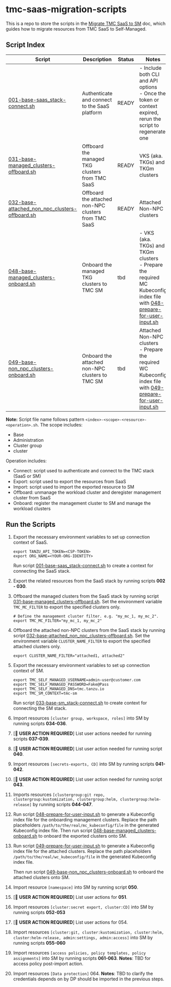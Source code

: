 # tmc-saas-migration-scripts

This is a repo to store the scripts in the [Migrate TMC SaaS to SM](https://docs.google.com/document/d/1js_kX4ogXArU55jZ6pcjra09gE9L-l4TMuxjzLy0HEg/edit?usp=sharing) doc, which guides how to migrate resources from TMC SaaS to  Self-Managed.

## Script Index

| Script | Description | Status | Notes |
|--------|-------------|--------|-------|
| [001-base-saas_stack-connect.sh](./001-base-saas_stack-connect.sh)   | Authenticate and connect to the SaaS platform | READY | - Include both CLI and API options <br> - Once the token or context expired, rerun the script to regenerate one |
| [031-base-managed_clusters-offboard.sh](./031-base-managed_clusters-offboard.sh) | Offboard the managed TKG clusters from TMC SaaS | READY | VKS (aka. TKGs) and TKGm clusters |
| [032-base-attached_non_npc_clusters-offboard.sh](./032-base-attached_non_npc_clusters-offboard.sh) | Offboard the attached non-NPC clusters from TMC SaaS | READY | Attached Non-NPC clusters |
| [048-base-managed_clusters-onboard.sh](./048-base-managed_clusters-onboard.sh) | Onboard the managed TKG clusters to TMC SM | tbd | - VKS (aka. TKGs) and TKGm clusters <br> - Prepare the required MC Kubeconfig index file with [048-prepare-for-user-input.sh](./048-prepare-for-user-input.sh) |
| [049-base-non_npc_clusters-onboard.sh](./049-base-non_npc_clusters-onboard.sh) | Onboard the attached non-NPC clusters to TMC SM | tbd | Attached Non-NPC clusters <br> - Prepare the required WC Kubeconfig index file with [049-prepare-for-user-input.sh](./049-prepare-for-user-input.sh)|

**Note:**
Script file name follows pattern `<index>-<scope>-<resource>-<operation>.sh`.
The scope includes:

- Base
- Administration
- Cluster group
- cluster

Operation includes:

- Connect: script used to authenticate and connect to the TMC stack (SaaS or SM)
- Export: script used to export the resources from SaaS
- Import: script used to import the exported resource to SM
- Offboard: unmanage the workload cluster and deregister management cluster from SaaS
- Onboard: register the management cluster to SM and manage the workload clusters

## Run the Scripts

1. Export the necessary environment variables to set up connection context of SaaS.

    ```shell
    export TANZU_API_TOKEN=<CSP-TOKEN>
    export ORG_NAME=<YOUR-ORG-IDENTITY>
    ```

    Run script [001-base-saas_stack-connect.sh](./001-base-saas_stack-connect.sh) to create a context for connecting the SaaS stack.

1. Export the related resources from the SaaS stack by running scripts **002 - 030**.

1. Offboard the managed clusters from the SaaS stack by running script [031-base-managed_clusters-offboard.sh](./031-base-managed_clusters-offboard.sh). Set
the environment variable `TMC_MC_FILTER` to export the specified clusters only.

    ```shell
    # Define the management cluster filter. e.g. "my_mc_1, my_mc_2".
    export TMC_MC_FILTER="my_mc_1, my_mc_2"
    ```

1. Offboard the attached non-NPC clusters from the SaaS stack by running script [032-base-attached_non_npc_clusters-offboard.sh](./032-base-attached_non_npc_clusters-offboard). Set the environment variable `CLUSTER_NAME_FILTER` to export the specified attached clusters only.

    ```shell
    export CLUSTER_NAME_FILTER="attached1, attached2"
    ```

1. Export the necessary environment variables to set up connection context of SM.

    ```shell
    export TMC_SELF_MANAGED_USERNAME=admin-user@customer.com
    export TMC_SELF_MANAGED_PASSWORD=Fake@Pass
    export TMC_SELF_MANAGED_DNS=tmc.tanzu.io
    export TMC_SM_CONTEXT=tmc-sm
    ```

    Run script [033-base-sm_stack-connect.sh](./033-base-sm_stack-connect.sh) to create context for connecting the SM stack.

1. Import resources `[cluster group, workspace, roles]` into SM by running scripts **034-036**.

1. [👤 **USER ACTION REQUIRED**] List user actions needed for running scripts **037-039**.

1. [👤 **USER ACTION REQUIRED**] List user action needed for running script **040**.

1. Import resources `[secrets-exports, CD]` into SM by running scripts **041-042**.

1. [👤 **USER ACTION REQUIRED**] List user action needed for running script **043**.

1. Imports resources `[clustergroup:git repo, clustergroup:kustomization, clustergroup:helm, clustergroup:helm-release]` by running scripts **044-047**.

1. Run script [048-prepare-for-user-input.sh](./048-prepare-for-user-input.sh) to generate a Kubeconfig index file for the onboarding management clusters. Replace the path placeholders `/path/to/the/real/mc_kubeconfig/file` in the generated Kubeconfig index file.
    Then run script [048-base-managed_clusters-onboard.sh](./048-base-managed_clusters-onboard.sh) to onboard the exported clusters onto SM.

1. Run script [049-prepare-for-user-input.sh](./049-prepare-for-user-input.sh) to generate a Kubeconfig index file for the attached clusters. Replace the path placeholders `/path/to/the/real/wc_kubeconfig/file` in the generated Kubeconfig index file.

    Then run script [049-base-non_npc_clusters-onboard.sh](./049-base-non_npc_clusters-onboard.sh) to onboard the attached clusters onto SM.

1. Import resource `[namespace]` into SM by running script **050**.

1. [👤 **USER ACTION REQUIRED**] List user actions for **051**.

1. Import resources `[cluster:secret export, cluster:CD]` into SM by running scripts **052-053**

1. [👤 **USER ACTION REQUIRED**] List user actions for 054.

1. Import resources `[cluster:git, cluster:kustomization, cluster:helm, cluster:helm-release, admin:settings, admin:access]` into SM by running scripts **055-060**

1. Import resources `[access policies, policy templates, policy assignments]` into SM by running scripts **061-063**. **Notes**: TBD for access policy post-import action.

1. Import resources `[Data protection]` 064. **Notes**: TBD to clarify the credentials depends on by DP should be imported in the previous steps.
